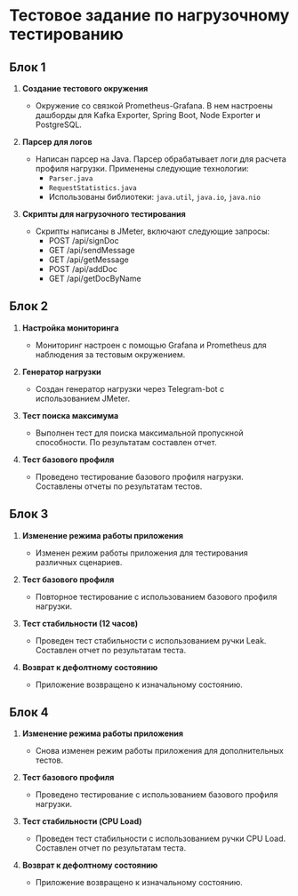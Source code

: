 # Тестовое задание по нагрузочному тестированию

## Блок 1

1. **Создание тестового окружения**
   - Окружение  со связкой Prometheus-Grafana. В нем настроены дашборды для Kafka Exporter, Spring Boot, Node Exporter и PostgreSQL.

2. **Парсер для логов**
   - Написан парсер на Java. Парсер обрабатывает логи для расчета профиля нагрузки. Применены следующие технологии:
     - `Parser.java`
     - `RequestStatistics.java`
     - Использованы библиотеки: `java.util`, `java.io`, `java.nio`

3. **Скрипты для нагрузочного тестирования**
   - Скрипты написаны в JMeter, включают следующие запросы:
     - POST /api/signDoc
     - GET /api/sendMessage
     - GET /api/getMessage
     - POST /api/addDoc
     - GET /api/getDocByName

## Блок 2

1. **Настройка мониторинга**
   - Мониторинг настроен с помощью Grafana и Prometheus для наблюдения за тестовым окружением.

2. **Генератор нагрузки**
   - Создан генератор нагрузки через Telegram-bot с использованием JMeter.

3. **Тест поиска максимума**
   - Выполнен тест для поиска максимальной пропускной способности. По результатам составлен отчет.

4. **Тест базового профиля**
   - Проведено тестирование базового профиля нагрузки. Составлены отчеты по результатам тестов.

## Блок 3

1. **Изменение режима работы приложения**
   - Изменен режим работы приложения для тестирования различных сценариев.

2. **Тест базового профиля**
   - Повторное тестирование с использованием базового профиля нагрузки.

3. **Тест стабильности (12 часов)**
   - Проведен тест стабильности с использованием ручки Leak. Составлен отчет по результатам теста.

4. **Возврат к дефолтному состоянию**
   - Приложение возвращено к изначальному состоянию.

## Блок 4

1. **Изменение режима работы приложения**
   - Снова изменен режим работы приложения для дополнительных тестов.

2. **Тест базового профиля**
   - Проведено тестирование с использованием базового профиля нагрузки.

3. **Тест стабильности (CPU Load)**
   - Проведен тест стабильности с использованием ручки CPU Load. Составлен отчет по результатам теста.

4. **Возврат к дефолтному состоянию**
   - Приложение возвращено к изначальному состоянию.
